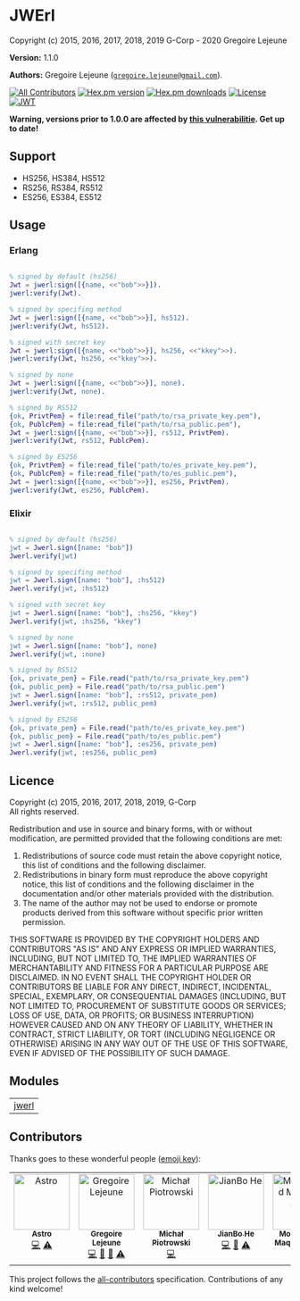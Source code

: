 

# JWErl #

Copyright (c) 2015, 2016, 2017, 2018, 2019 G-Corp - 2020 Gregoire Lejeune

__Version:__ 1.1.0

__Authors:__ Gregoire Lejeune ([`gregoire.lejeune@gmail.com`](mailto:gregoire.lejeune@gmail.com)).

[![All Contributors](https://img.shields.io/badge/all_contributors-5-orange.svg)](#contributors)
[![Hex.pm version](https://img.shields.io/hexpm/v/jwerl.svg?style=flat-square)](https://hex.pm/packages/jwerl)
[![Hex.pm downloads](https://img.shields.io/hexpm/dt/jwerl.svg?style=flat-square)](https://hex.pm/packages/jwerl)
[![License](https://img.shields.io/hexpm/l/jwerl.svg?style=flat-square)](https://hex.pm/packages/jwerl)
<br />
[![JWT](https://jwt.io/img/badge.svg)](https://jwt.io/)

__Warning, versions prior to 1.0.0 are affected by [this vulnerabilitie](https://auth0.com/blog/critical-vulnerabilities-in-json-web-token-libraries/). Get up to date!__


## Support ##
* HS256, HS384, HS512
* RS256, RS384, RS512
* ES256, ES384, ES512



## Usage ##


### Erlang ###

```erlang

% signed by default (hs256)
Jwt = jwerl:sign([{name, <<"bob">>}]).
jwerl:verify(Jwt).

% signed by specifing method
Jwt = jwerl:sign([{name, <<"bob">>}], hs512).
jwerl:verify(Jwt, hs512).

% signed with secret key
Jwt = jwerl:sign([{name, <<"bob">>}], hs256, <<"kkey">>).
jwerl:verify(Jwt, hs256, <<"kkey">>).

% signed by none
Jwt = jwerl:sign([{name, <<"bob">>}], none).
jwerl:verify(Jwt, none).

% signed by RS512
{ok, PrivtPem} = file:read_file("path/to/rsa_private_key.pem"),
{ok, PublcPem} = file:read_file("path/to/rsa_public.pem"),
Jwt = jwerl:sign([{name, <<"bob">>}], rs512, PrivtPem).
jwerl:verify(Jwt, rs512, PublcPem).

% signed by ES256
{ok, PrivtPem} = file:read_file("path/to/es_private_key.pem"),
{ok, PublcPem} = file:read_file("path/to/es_public.pem"),
Jwt = jwerl:sign([{name, <<"bob">>}], es256, PrivtPem).
jwerl:verify(Jwt, es256, PublcPem).

```


### Elixir ###

```erlang

% signed by default (hs256)
jwt = Jwerl.sign([name: "bob"])
Jwerl.verify(jwt)

% signed by specifing method
jwt = Jwerl.sign([name: "bob"], :hs512)
Jwerl.verify(jwt, :hs512)

% signed with secret key
jwt = Jwerl.sign([name: "bob"], :hs256, "kkey")
Jwerl.verify(jwt, :hs256, "kkey")

% signed by none
jwt = Jwerl.sign([name: "bob"], none)
Jwerl.verify(jwt, :none)

% signed by RS512
{ok, private_pem} = File.read("path/to/rsa_private_key.pem")
{ok, public_pem} = File.read("path/to/rsa_public.pem")
jwt = Jwerl.sign([name: "bob"], :rs512, private_pem)
Jwerl.verify(jwt, :rs512, public_pem)

% signed by ES256
{ok, private_pem} = File.read("path/to/es_private_key.pem")
{ok, public_pem} = File.read("path/to/es_public.pem")
jwt = Jwerl.sign([name: "bob"], :es256, private_pem)
Jwerl.verify(jwt, :es256, public_pem)

```


## Licence ##

Copyright (c) 2015, 2016, 2017, 2018, 2019, G-Corp<br />
All rights reserved.

Redistribution and use in source and binary forms, with or without modification, are permitted provided that the following conditions are met:

1. Redistributions of source code must retain the above copyright notice, this list of conditions and the following disclaimer.
1. Redistributions in binary form must reproduce the above copyright notice, this list of conditions and the following disclaimer in the documentation and/or other materials provided with the distribution.
1. The name of the author may not be used to endorse or promote products derived from this software without specific prior written permission.


THIS SOFTWARE IS PROVIDED BY THE COPYRIGHT HOLDERS AND CONTRIBUTORS "AS IS" AND ANY EXPRESS OR IMPLIED WARRANTIES, INCLUDING, BUT NOT LIMITED TO, THE IMPLIED WARRANTIES OF MERCHANTABILITY AND FITNESS FOR A PARTICULAR PURPOSE ARE DISCLAIMED. IN NO EVENT SHALL THE COPYRIGHT HOLDER OR CONTRIBUTORS BE LIABLE FOR ANY DIRECT, INDIRECT, INCIDENTAL, SPECIAL, EXEMPLARY, OR CONSEQUENTIAL DAMAGES (INCLUDING, BUT NOT LIMITED TO, PROCUREMENT OF SUBSTITUTE GOODS OR SERVICES; LOSS OF USE, DATA, OR PROFITS; OR BUSINESS INTERRUPTION) HOWEVER CAUSED AND ON ANY THEORY OF LIABILITY, WHETHER IN CONTRACT, STRICT LIABILITY, OR TORT (INCLUDING NEGLIGENCE OR OTHERWISE) ARISING IN ANY WAY OUT OF THE USE OF THIS SOFTWARE, EVEN IF ADVISED OF THE POSSIBILITY OF SUCH DAMAGE.



## Modules ##


<table width="100%" border="0" summary="list of modules">
<tr><td><a href="https://gitlab.com/glejeune/jwerl/tree/master/doc/jwerl.md" class="module">jwerl</a></td></tr></table>

## Contributors ##

Thanks goes to these wonderful people ([emoji key](https://github.com/kentcdodds/all-contributors#emoji-key)):

<!-- ALL-CONTRIBUTORS-LIST:START - Do not remove or modify this section -->
<!-- prettier-ignore-start -->
<!-- markdownlint-disable -->
<table>
  <tbody>
    <tr>
      <td align="center" valign="top" width="14.28%"><a href="http://spaceboyz.net/~astro/"><img src="https://avatars0.githubusercontent.com/u/12923?v=4?s=100" width="100px;" alt="Astro"/><br /><sub><b>Astro</b></sub></a><br /><a href="https://github.com/G-Corp/jwerl/commits?author=astro" title="Code">💻</a> <a href="https://github.com/G-Corp/jwerl/commits?author=astro" title="Tests">⚠️</a></td>
      <td align="center" valign="top" width="14.28%"><a href="http://lejeun.es"><img src="https://avatars1.githubusercontent.com/u/15168?v=4?s=100" width="100px;" alt="Gregoire Lejeune"/><br /><sub><b>Gregoire Lejeune</b></sub></a><br /><a href="https://github.com/G-Corp/jwerl/commits?author=glejeune" title="Code">💻</a> <a href="#design-glejeune" title="Design">🎨</a> <a href="https://github.com/G-Corp/jwerl/commits?author=glejeune" title="Documentation">📖</a> <a href="https://github.com/G-Corp/jwerl/commits?author=glejeune" title="Tests">⚠️</a></td>
      <td align="center" valign="top" width="14.28%"><a href="https://github.com/michalwski"><img src="https://avatars3.githubusercontent.com/u/705828?v=4?s=100" width="100px;" alt="Michał Piotrowski"/><br /><sub><b>Michał Piotrowski</b></sub></a><br /><a href="https://github.com/G-Corp/jwerl/commits?author=michalwski" title="Code">💻</a></td>
      <td align="center" valign="top" width="14.28%"><a href="https://hjianbo.me"><img src="https://avatars1.githubusercontent.com/u/13825269?v=4?s=100" width="100px;" alt="JianBo He"/><br /><sub><b>JianBo He</b></sub></a><br /><a href="https://github.com/G-Corp/jwerl/commits?author=HJianBo" title="Code">💻</a> <a href="https://github.com/G-Corp/jwerl/commits?author=HJianBo" title="Documentation">📖</a> <a href="https://github.com/G-Corp/jwerl/commits?author=HJianBo" title="Tests">⚠️</a></td>
      <td align="center" valign="top" width="14.28%"><a href="https://maqbool.net"><img src="https://avatars1.githubusercontent.com/u/7526000?v=4?s=100" width="100px;" alt="Mohammad Maqbool Alam"/><br /><sub><b>Mohammad Maqbool Alam</b></sub></a><br /><a href="https://github.com/G-Corp/jwerl/commits?author=m13m" title="Documentation">📖</a></td>
      <td align="center" valign="top" width="14.28%"><a href="https://github.com/ricardoccpaiva"><img src="https://avatars1.githubusercontent.com/u/2286067?v=4?s=100" width="100px;" alt="Ricardo Paiva"/><br /><sub><b>Ricardo Paiva</b></sub></a><br /><a href="https://github.com/G-Corp/jwerl/commits?author=ricardoccpaiva" title="Code">💻</a> <a href="https://github.com/G-Corp/jwerl/commits?author=ricardoccpaiva" title="Tests">⚠️</a></td>
      <td align="center" valign="top" width="14.28%"><a href="https://www.linkedin.com/in/vkatsuba"><img src="https://avatars.githubusercontent.com/u/16745411?v=4?s=100" width="100px;" alt="Viacheslav Katsuba"/><br /><sub><b>Viacheslav Katsuba</b></sub></a><br /><a href="https://github.com/G-Corp/jwerl/commits?author=vkatsuba" title="Code">💻</a> <a href="#maintenance-vkatsuba" title="Maintenance">🚧</a></td>
    </tr>
  </tbody>
</table>

<!-- markdownlint-restore -->
<!-- prettier-ignore-end -->

<!-- ALL-CONTRIBUTORS-LIST:END -->

This project follows the [all-contributors](https://github.com/kentcdodds/all-contributors) specification. Contributions of any kind welcome!
